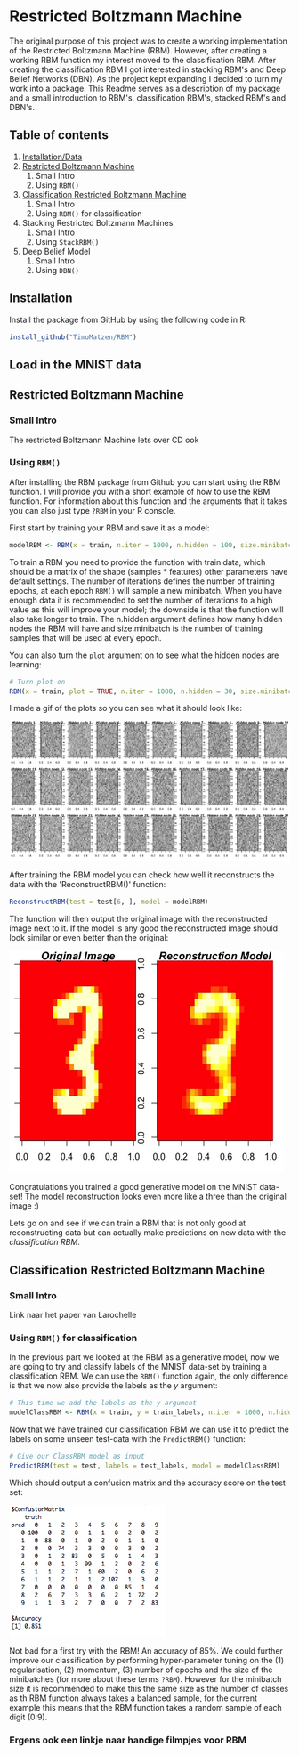 # Restricted Boltzmann Machine 

The original purpose of this project was to create a working implementation of the Restricted Boltzmann Machine (RBM). However, after creating a working RBM function my interest moved to the classification RBM. After creating the classification RBM I got interested in stacking RBM's and Deep Belief Networks (DBN). As the project kept expanding I decided to turn my work into a package. This Readme serves as a description of my package and a small introduction to RBM's, classification RBM's, stacked RBM's and DBN's. 


## Table of contents

  1. [Installation/Data](#installation)
  2. [Restricted Boltzmann Machine](#RBM)
      1. Small Intro
      2. Using `RBM()` 
  3. [Classification Restricted Boltzmann Machine](#ClassRBM)
      1. Small Intro
      2. Using `RBM()` for classification
  4. Stacking Restricted Boltzmann Machines
      1. Small Intro
      2. Using `StackRBM()` 
  5. Deep Belief Model
      1. Small Intro 
      2. Using `DBN()` 

<a name="installation"/>

## Installation


Install the package from GitHub by using the following code in R:

```R
install_github("TimoMatzen/RBM")
```

## Load in the MNIST data

<a name="RBM"/>

## Restricted Boltzmann Machine

### Small Intro
The restricted Boltzmann Machine Iets over CD ook

### Using `RBM()`
After installing the RBM package from Github you can start using the RBM function. I will provide you with a short example of how to use the RBM function. For information about this function and the arguments that it takes you can also just type `?RBM` in your R console.

First start by training your RBM and save it as a model:

```R
modelRBM <- RBM(x = train, n.iter = 1000, n.hidden = 100, size.minibatch = 10)
```

To train a RBM you need to provide the function with train data, which should be a matrix of the shape (samples * features) other parameters have default settings. The number of iterations defines the number of training epochs, at each epoch `RBM()` will sample a new minibatch. When you have enough data it is recommended to set the number of iterations to a high value as this will improve your model; the downside is that the function will also take longer to train. The n.hidden argument defines how many hidden nodes the RBM will have and size.minibatch is the number of training samples that will be used at every epoch.

You can also turn the `plot` argument on to see what the hidden nodes are learning:

```R
# Turn plot on
RBM(x = train, plot = TRUE, n.iter = 1000, n.hidden = 30, size.minibatch = 10)
```
I made a gif of the plots so you can see what it should look like:

![](Learning_RBM.gif?raw=true)


After training the RBM model you can check how well it reconstructs the data with the 'ReconstructRBM()' function:

```R
ReconstructRBM(test = test[6, ], model = modelRBM)
```

The function will then output the original image with the reconstructed image next to it. If the model is any good the reconstructed image should look similar or even better than the original:

![](ReconThree.jpeg)

Congratulations you trained a good generative model on the MNIST data-set! The model reconstruction looks even more like a three than the original image :)

Lets go on and see if we can train a RBM that is not only good at reconstructing data but can actually make predictions on new data with the *classification RBM*.

<a name="ClassRBM"/>

## Classification Restricted Boltzmann Machine

### Small Intro
Link naar het paper van Larochelle

### Using `RBM()` for classification
In the previous part we looked at the RBM as a generative model, now we are going to try and classify labels of the MNIST data-set by training a classification RBM. We can use the `RBM()` function again, the only difference is that we now also provide the labels as the *y* argument:

```R
# This time we add the labels as the y argument
modelClassRBM <- RBM(x = train, y = train_labels, n.iter = 1000, n.hidden = 100, size.minibatch = 10)
```
Now that we have trained our classification RBM we can use it to predict the labels on some unseen test-data with the `PredictRBM()` function:

```R
# Give our ClassRBM model as input
PredictRBM(test = test, labels = test_labels, model = modelClassRBM)
```
Which should output a confusion matrix and the accuracy score on the test set:

![](OutClassRBM.png)

Not bad for a first try with the RBM! An accuracy of 85%. We could further improve our classification by performing hyper-parameter tuning on the (1) regularisation, (2) momentum, (3) number of epochs and the size of the minibatches (for more about these terms `?RBM`). However for the minibatch size it is recommended to make this the same size as the number of classes as th RBM function always takes a balanced sample, for the current example this means that the RBM function takes a random sample of each digit (0:9).


### Ergens ook een linkje naar handige filmpjes voor RBM








